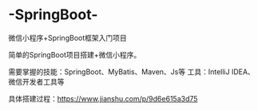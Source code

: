 # -SpringBoot-
微信小程序+SpringBoot框架入门项目

简单的SpringBoot项目搭建+微信小程序。

需要掌握的技能：SpringBoot、MyBatis、Maven、Js等 工具：IntelliJ IDEA、微信开发者工具等

具体搭建过程：https://www.jianshu.com/p/9d6e615a3d75
